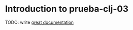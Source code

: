 # Introduction to prueba-clj-03

TODO: write [great documentation](http://jacobian.org/writing/what-to-write/)
